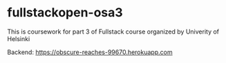 # fullstackopen-osa3

This is coursework for part 3 of Fullstack course organized by Univerity of Helsinki

Backend: https://obscure-reaches-99670.herokuapp.com